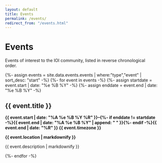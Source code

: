 ```yaml
---
layout: default
title: Events
permalink: /events/
redirect_from: "/events.html"
---
```


# Events
Events of interest to the IOI community, listed in reverse chronological order.

<events>
{%- assign events = site.data.events.events | where:"type","event" | sort_desc: "start" -%}
{%- for event in events -%}
  {%- assign startdate = event.start |  date: "%e %B %Y" -%}
  {%- assign enddate = event.end |  date: "%e %B %Y" -%}
  <h2>{{ event.title }}</h2>
  <p><b>{{ event.start | date: "%A %e %B %Y %R" }}&ndash;{%- if enddate != startdate -%}{{ event.end | date: "%A %e %B %Y" | append: " " }}{%- endif -%}{{ event.end | date: "%R" }} {{ event.timezone }}</b></p>
  <p><b>{{ event.location | markdownify }}</b></p>
  <p>{{ event.description | markdownify }}</p>
{%- endfor -%}
</events>
